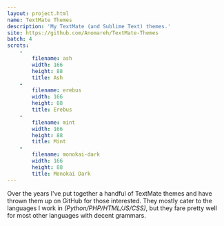 ```yaml
---
layout: project.html
name: TextMate Themes
description: 'My TextMate (and Sublime Text) themes.'
site: https://github.com/Anomareh/TextMate-Themes
batch: 4
scrots:
    -
        filename: ash
        width: 166
        height: 88
        title: Ash
    -
        filename: erebus
        width: 166
        height: 88
        title: Erebus
    -
        filename: mint
        width: 166
        height: 88
        title: Mint
    -
        filename: monokai-dark
        width: 166
        height: 88
        title: Monokai Dark
---
```


Over the years I've put together a handful of TextMate themes and have thrown them up on GitHub for those interested. They mostly cater to the languages I work in _(Python/PHP/HTML/JS/CSS)_, but they fare pretty well for most other languages with decent grammars.
